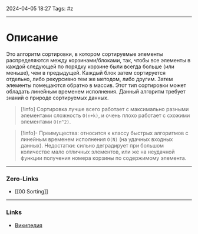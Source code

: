 2024-04-05 18:27
Tags: #z

___
# Описание
Это алгоритм сортировки, в котором сортируемые элементы распределяются между корзинами/блоками, так, чтобы все элементы  в каждой следующей по порядку корзине были всегда больше (или меньше), чем в предыдущей. 
Каждый блок затем сортируется отдельно, либо рекурсивно тем же методом, либо другим. Затем элементы помещаются обратно в массив. Этот тип сортировки может обладать линейным временем исполнения. 
Данный алгоритм требует знаний о природе сортируемых данных.
>[!info]
>Сортировка лучше всего работает с максимально разными элементами сложность `O(n+k)`, и очень плохо работает с схожими элементами `O(n^2)`.

>[!info]-
>Преимущества: относится к классу быстрых алгоритмов с линейным временем исполнения `O(N)` (на удачных входных данных).
>Недостатки: сильно деградирует при большом количестве мало отличных элементов, или же на неудачной функции получения номера корзины по содержимому элемента.

___
### Zero-Links
- [[00 Sorting]]

___
### Links
- [Википедия](https://ru.wikipedia.org/wiki/%D0%91%D0%BB%D0%BE%D1%87%D0%BD%D0%B0%D1%8F_%D1%81%D0%BE%D1%80%D1%82%D0%B8%D1%80%D0%BE%D0%B2%D0%BA%D0%B0)